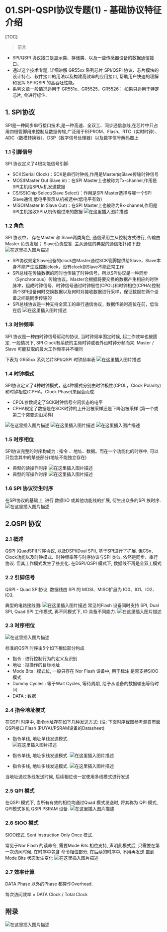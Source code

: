 # 01.SPI-QSPI协议专题(1) - 基础协议特征介绍

[TOC]

> 前言

- SPI/QSPI 协议接口是显示类、存储类、以及一些传感器设备的数据通信接口。 
- 通过这个技术专题, 详细讲解 GR55xx 系列芯片 SPI/QSPI 协议、芯片模块的设计特点、软件接口的用法以及构建高效率的应用接口, 帮助用户快速的理解和发挥 SPI/QSPI 的高吞吐性能。
- 系列文章一般情况适用于 GR551x、GR5525、GR5526； 如果只适用于特定芯片, 会进行标注. 

## 1. SPI协议

SPI是一种同步串行接口技术,是一种高速、全双工、同步通信总线,在芯片中只占用四根管脚用来控制及数据传输,广泛用于EEPROM、Flash、RTC（实时时钟）、ADC（数模转换器）、DSP（数字信号处理器）以及数字信号解码器上
	
### 1.1 引脚信号

SPI 协议定义了4根功能信号引脚:
	
- SCK(Serial Clock)：SCK是串行时钟线,作用是Master向Slave传输时钟信号
- MOSI(Master Out Slave in)：在SPI Master上也被称为Tx-channel,作用是SPI主机给SPI从机发送数据
- CS/SS(Chip Select/Slave Select)：作用是SPI Master选择与哪一个SPI Slave通信,低电平表示从机被选中(低电平有效)
- MISO(Master In Slave Out)：在SPI Master上也被称为Rx-channel,作用是SPI主机接收SPI从机传输过来的数据
![在这里插入图片描述](../../../_images/e37d97570f0549ba8381eac2339e972f.png)

### 1.2 角色

SPI 协议中， 存在Master 和 Slave两类角色, 通信采用主从控制方式进行, 传输由Master 负责发起； Slave负责应答. 主从通信的典型的通信拓扑如下图:
![在这里插入图片描述](../../../_images/bfb3b5d0532b4100af5d355ace484fc1.png)

- SPI协议规定Slave设备的clock由Master通过SCK管脚提供给Slave，Slave本身不能产生或控制clock，没有clock则Slave不能正常工作
- SPI总线在传输数据的同时也传输了时钟信号，所以SPI协议是一种同步（Synchronous）传输协议。Master会根据将要交换的数据产生相应的时钟脉冲，组成时钟信号，时钟信号通过时钟极性(CPOL)和时钟相位(CPHA)控制两个SPI设备何时交换数据以及何时对接收数据进行采样，保证数据在两个设备之间是同步传输的
- SPI总线协议是一种支持全双工的串行通信协议，数据传输时高位在前，低位在后
![在这里插入图片描述](../../../_images/3e861a7f190c49849b0239fbf9b43dce.png)

### 1.3 时钟频率

SPI 协议是一种由时钟信号驱动的协议, 当时钟频率固定时候, 起工作效率也被固定. 一般情况下, SPI Clock有系统的主频时钟或者外设时钟分频而来. Master / Slave 可能获取的最大工作频率并不相同

下表为 GR55xx 系列芯片SPI/QSPI 时钟频率表
![在这里插入图片描述](../../../_images/ce10ad7e5fa04751bbc2146053e685c8.png)

### 1.4 时钟模式

SPI协议定义了4种时钟模式，这4种模式分别由时钟极性(CPOL，Clock Polarity)和时钟相位(CPHA，Clock Phase)来组合而成.

- CPOL参数规定了SCK时钟信号空闲状态的电平
- CPHA规定了数据是在SCK时钟的上升沿被采样还是下降沿被采样 (第一个或第二个突变边沿采样)

![在这里插入图片描述](../../../_images/a3ac8db7ff0642d9a232c3548cbdd33b.png)
![在这里插入图片描述](../../../_images/189d99c6d23a488fb5eb23b74a2e9abd.png)
![在这里插入图片描述](../../../_images/0d7580f688824da0bbd48e5ffbe8f42d.png)

### 1.5 时序相位

SPI协议完整的时序构成为 : 指令 、地址、数据。而在一个功能化的时序中, 可以只包含其中的某些部分(地址不能独立存在)

- 典型的读操作时序
![在这里插入图片描述](../../../_images/6d47a998a5304049baf3cd5075e0515b.png)
- 典型的写操作时序
![在这里插入图片描述](../../../_images/cfd5288db09444a4b9d2357cd17aa12f.png)

### 1.6 SPI 协议衍生时序

在SPI协议的基础上, 进行 数据I/O 或其他功能线的扩展, 衍生出众多的SPI 族时序.
![在这里插入图片描述](../../../_images/95125dfa0da94729b18ab55a0ed1c901.png)

## 2.QSPI 协议

### 2.1 概述

QSPI (QuadSPI)时序协议, 以及DSPI(Dual SPI), 基于SPI进行了扩展. 但CSn、Clock功能以及时钟模式、时钟频率等与时序协议与SPI 类似. 依然是同步、串行协议. 但其工作模式发生了些变化.   在DSPI/QSPI 模式下, 数据线不再是全双工模式

### 2.2 引脚信号

QSPI  -  Quad SPI协议, 数据线由 SPI 的 MOSI、MISO扩展为 IO0、IO1、IO2、IO3.  

典型的电路接线图:
![在这里插入图片描述](../../../_images/967a6367f5804f13abe3c420ff65337a.png)
常见的Flash 设备同时支持 SPI, Dual SPI, Quad SPI 工作模式, 再不同模式下, IO 具备不同能力. 
![在这里插入图片描述](../../../_images/2e07e4f34855451ab5d20bb099f4363a.png)

### 2.3 时序相位
![在这里插入图片描述](../../../_images/2ab29e59e4c34e5bb348a6a49e106468.png)

标准的QSPI 时序由5个如下相位部分构成

- 指令 : 进行控制行为的定义及识别
- 地址 : 拟操作的目标地址
- Mode Bits : 模式位, 一般只存在 Nor Flash 设备中, 用于标注 是否支持SIOO 模式 
- Dummy Cycles : 等于Wait Cycles, 等待周期, 给予从设备的数据输出等待时间
- DATA : 数据

### 2.4 指令地址模式

在QSPI 时序中, 指令地址存在如下几种发送方式:
(注: 下面时序截图参考源自市面QSPI接口 Flash (PUYA)/PSRAM设备的Datasheet)

- 指令单线, 地址单线发送模式.  
![在这里插入图片描述](../../../_images/b9ce9b304ba34b62bfa2b84f3962fae1.png)

- 指令单线, 地址多线发送模式.
![在这里插入图片描述](../../../_images/2e20185695b54563add6e02e06301948.png)

- 指令多线, 地址多线发送模式.
![在这里插入图片描述](../../../_images/4099222c8e6b4fa69c9137efb3acdcbe.png)

当地址通过多线发送时候, 后续相位也一定使用多线模式进行发送


### 2.5 QPI 模式

在QSPI 模式下, 当所有有效的相位均通过Quad 模式发送时, 将其称为 QPI 模式, QPI模式多见 QSPI PSRAM 设备.
![在这里插入图片描述](../../../_images/740c888c44b54048b7b8e22851bbc7a1.png)

### 2.6 SIOO 模式

SIOO模式, Sent Instruction Only Once 模式.

常见于Nor Flash 的读命令, 需要Mode Bits 相位支持, 声明此模式后, 只需要在第一次访问时候, 在时序中包含 命令相位部分, 在后续的时序中, 不用再发送.直到 Mode Bits 状态发生变化
![在这里插入图片描述](../../../_images/bbe51a46aeea45e4bddbaa841bb8c9ee.png)

### 2.7 效率计算

DATA Phase 以外的Phase 都算作Overhead. 

每次访问效率 = DATA Clock / Total Clock


## 附录
![在这里插入图片描述](../../../_images/16e854a43b8543ef93668f1a970b09b9.png)
